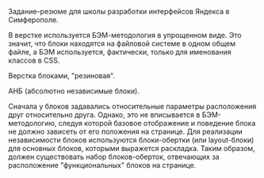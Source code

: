 Задание-резюме для школы разработки интерфейсов Яндекса в Симферополе.

В верстке используется БЭМ-методология в упрощенном виде. Это значит, что блоки находятся на файловой системе в одном общем файле, а БЭМ используется, фактически, только для именования классов в CSS.

Верстка блоками, "резиновая".


АНБ (абсолютно независимые блоки).

Сначала у блоков задавались относительные параметры расположения друг относительно друга. Однако, это не вписывается в БЭМ-методологию, следуя которой базовое отображение и поведение блока не должно зависеть от его положения на странице.
Для реализации независимости блоков используются блоки-обертки (или layout-блоки) для основных блоков, которыми выражется раскладка.
Таким образом, должен существовать набор блоков-оберток, отвечающих за расположение "функциональных" блоков на странице.